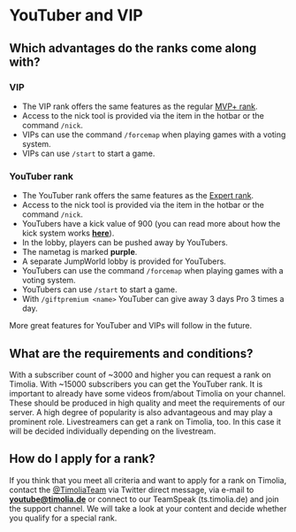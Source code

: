 # YouTuber and VIP

## Which advantages do the ranks come along with?

### VIP
- The VIP rank offers the same features as the regular [MVP+ rank](premium.md).
- Access to the nick tool is provided via the item in the hotbar or the command `/nick`.
- VIPs can use the command `/forcemap` when playing games with a voting system.
- VIPs can use `/start` to start a game.

### YouTuber rank
- The YouTuber rank offers the same features as the [Expert rank](premium.md).
- Access to the nick tool is provided via the item in the hotbar or the command `/nick`.
- YouTubers have a kick value of 900 (you can read more about how the kick system works [<strong>here</strong>](/faq/#wie-funktioniert-das-kick-system)).
- In the lobby, players can be pushed away by YouTubers.
- The nametag is marked <span class='youtuber'>**purple**</span>.
- A separate JumpWorld lobby is provided for YouTubers.
- YouTubers can use the command `/forcemap` when playing games with a voting system.
- YouTubers can use `/start` to start a game.
- With `/giftpremium <name>` YouTuber can give away 3 days Pro 3 times a day.

More great features for YouTuber and VIPs will follow in the future.

## What are the requirements and conditions?
With a subscriber count of ~3000 and higher you can request a rank on Timolia. With ~15000 subscribers you can get the YouTuber rank. It is important to already have some videos from/about Timolia on your channel.
These should be produced in high quality and meet the requirements of our server. A high degree of popularity is also advantageous and may play a prominent role. 
Livestreamers can get a rank on Timolia, too. In this case it will be decided individually depending on the livestream.

## How do I apply for a rank?
If you think that you meet all criteria and want to apply for a rank on Timolia, contact the [@TimoliaTeam](https://twitter.com/TimoliaTeam) via Twitter direct message, 
via e-mail to <strong>youtube@timolia.de</strong> or connect to our TeamSpeak (ts.timolia.de) and join the support channel. 
We will take a look at your content and decide whether you qualify for a special rank.